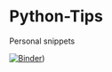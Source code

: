 # Python-Tips
Personal snippets

[![Binder](https://mybinder.org/badge_logo.svg)](https://mybinder.org/v2/gh/ramaguirre/Python-Tips/HEAD))
